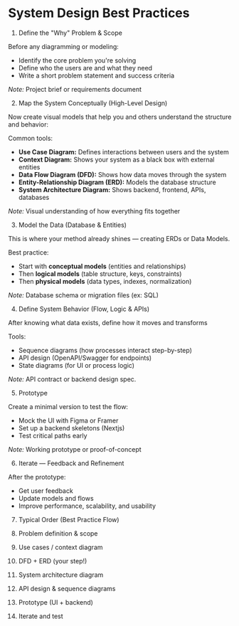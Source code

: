 # System Design Best Practices

1. Define the "Why" Problem & Scope

Before any diagramming or modeling:

- Identify the core problem you're solving
- Define who the users are and what they need
- Write a short problem statement and success criteria

*Note:* Project brief or requirements document

2. Map the System Conceptually (High-Level Design)

Now create visual models that help you and others understand the structure and behavior:

Common tools:

- **Use Case Diagram:** Defines interactions between users and the system
- **Context Diagram:** Shows your system as a black box with external entities
- **Data Flow Diagram (DFD):** Shows how data moves through the system
- **Entity-Relationship Diagram (ERD):** Models the database structure
- **System Architecture Diagram:** Shows backend, frontend, APIs, databases

*Note:* Visual understanding of how everything fits together

3. Model the Data (Database & Entities)

This is where your method already shines — creating ERDs or Data Models.

Best practice:

- Start with **conceptual models** (entities and relationships)
- Then **logical models** (table structure, keys, constraints)
- Then **physical models** (data types, indexes, normalization)

*Note:* Database schema or migration files (ex: SQL)

4. Define System Behavior (Flow, Logic & APIs)

After knowing what data exists, define how it moves and transforms

Tools:

- Sequence diagrams (how processes interact step-by-step)
- API design (OpenAPI/Swagger for endpoints)
- State diagrams (for UI or process logic)

*Note:* API contract or backend design spec.

5. Prototype

Create a minimal version to test the flow:

- Mock the UI with Figma or Framer
- Set up a backend skeletons (Nextjs)
- Test critical paths early

*Note:* Working prototype or proof-of-concept

6. Iterate — Feedback and Refinement

After the prototype:

- Get user feedback
- Update models and flows
- Improve performance, scalability, and usability

7. Typical Order (Best Practice Flow)

1. Problem definition & scope
2. Use cases / context diagram
3. DFD + ERD (your step!)
4. System architecture diagram
5. API design & sequence diagrams
6. Prototype (UI + backend)
7. Iterate and test
